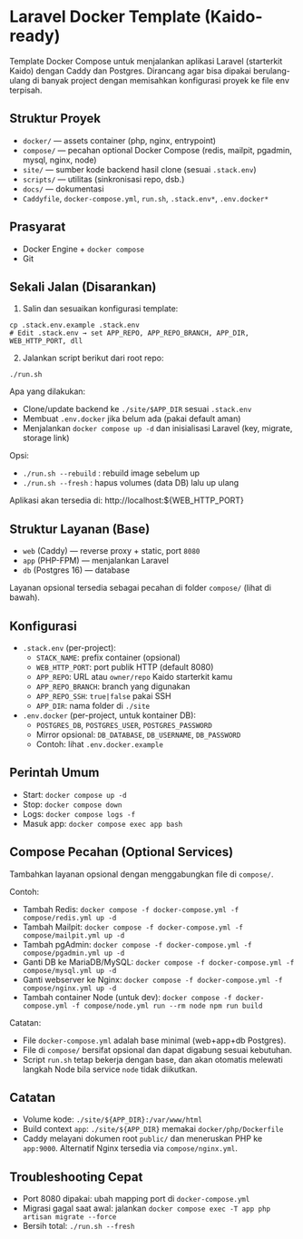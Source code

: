 # Laravel Docker Template (Kaido-ready)

Template Docker Compose untuk menjalankan aplikasi Laravel (starterkit Kaido) dengan Caddy dan Postgres. Dirancang agar bisa dipakai berulang-ulang di banyak project dengan memisahkan konfigurasi proyek ke file env terpisah.

## Struktur Proyek
- `docker/` — assets container (php, nginx, entrypoint)
- `compose/` — pecahan optional Docker Compose (redis, mailpit, pgadmin, mysql, nginx, node)
- `site/` — sumber kode backend hasil clone (sesuai `.stack.env`)
- `scripts/` — utilitas (sinkronisasi repo, dsb.)
- `docs/` — dokumentasi
- `Caddyfile`, `docker-compose.yml`, `run.sh`, `.stack.env*`, `.env.docker*`

## Prasyarat
- Docker Engine + `docker compose`
- Git

## Sekali Jalan (Disarankan)
1) Salin dan sesuaikan konfigurasi template:

```
cp .stack.env.example .stack.env
# Edit .stack.env → set APP_REPO, APP_REPO_BRANCH, APP_DIR, WEB_HTTP_PORT, dll
```

2) Jalankan script berikut dari root repo:

```
./run.sh
```

Apa yang dilakukan:
- Clone/update backend ke `./site/$APP_DIR` sesuai `.stack.env`
- Membuat `.env.docker` jika belum ada (pakai default aman)
- Menjalankan `docker compose up -d` dan inisialisasi Laravel (key, migrate, storage link)

Opsi:
- `./run.sh --rebuild` : rebuild image sebelum up
- `./run.sh --fresh`   : hapus volumes (data DB) lalu up ulang

Aplikasi akan tersedia di: http://localhost:${WEB_HTTP_PORT}

## Struktur Layanan (Base)
- `web` (Caddy) — reverse proxy + static, port `8080`
- `app` (PHP-FPM) — menjalankan Laravel
- `db` (Postgres 16) — database

Layanan opsional tersedia sebagai pecahan di folder `compose/` (lihat di bawah).

## Konfigurasi
- `.stack.env` (per-project):
  - `STACK_NAME`: prefix container (opsional)
  - `WEB_HTTP_PORT`: port publik HTTP (default 8080)
  - `APP_REPO`: URL atau `owner/repo` Kaido starterkit kamu
  - `APP_REPO_BRANCH`: branch yang digunakan
  - `APP_REPO_SSH`: `true|false` pakai SSH
  - `APP_DIR`: nama folder di `./site`
- `.env.docker` (per-project, untuk kontainer DB):
  - `POSTGRES_DB`, `POSTGRES_USER`, `POSTGRES_PASSWORD`
  - Mirror opsional: `DB_DATABASE`, `DB_USERNAME`, `DB_PASSWORD`
  - Contoh: lihat `.env.docker.example`

## Perintah Umum
- Start: `docker compose up -d`
- Stop: `docker compose down`
- Logs: `docker compose logs -f`
- Masuk app: `docker compose exec app bash`

## Compose Pecahan (Optional Services)
Tambahkan layanan opsional dengan menggabungkan file di `compose/`.

Contoh:
- Tambah Redis: `docker compose -f docker-compose.yml -f compose/redis.yml up -d`
- Tambah Mailpit: `docker compose -f docker-compose.yml -f compose/mailpit.yml up -d`
- Tambah pgAdmin: `docker compose -f docker-compose.yml -f compose/pgadmin.yml up -d`
- Ganti DB ke MariaDB/MySQL: `docker compose -f docker-compose.yml -f compose/mysql.yml up -d`
- Ganti webserver ke Nginx: `docker compose -f docker-compose.yml -f compose/nginx.yml up -d`
- Tambah container Node (untuk dev): `docker compose -f docker-compose.yml -f compose/node.yml run --rm node npm run build`

Catatan:
- File `docker-compose.yml` adalah base minimal (web+app+db Postgres).
- File di `compose/` bersifat opsional dan dapat digabung sesuai kebutuhan.
- Script `run.sh` tetap bekerja dengan base, dan akan otomatis melewati langkah Node bila service `node` tidak diikutkan.

## Catatan
- Volume kode: `./site/${APP_DIR}:/var/www/html`
- Build context `app`: `./site/${APP_DIR}` memakai `docker/php/Dockerfile`
- Caddy melayani dokumen root `public/` dan meneruskan PHP ke `app:9000`. Alternatif Nginx tersedia via `compose/nginx.yml`.

## Troubleshooting Cepat
- Port 8080 dipakai: ubah mapping port di `docker-compose.yml`
- Migrasi gagal saat awal: jalankan `docker compose exec -T app php artisan migrate --force`
- Bersih total: `./run.sh --fresh`
